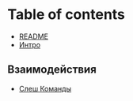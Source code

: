 # Table of contents

* [README](README.md)
* [Интро](intro.md)

## Взаимодействия

* [Слеш Команды](vzaimodeistviya/slesh-komandy.md)

